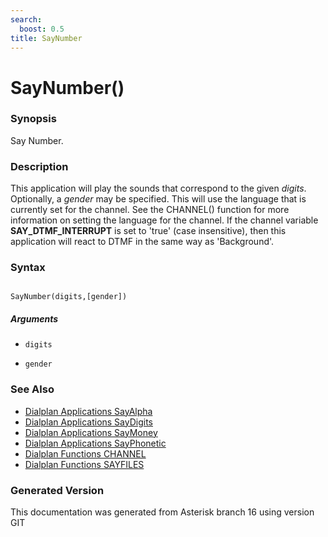 ```yaml
---
search:
  boost: 0.5
title: SayNumber
---
```


# SayNumber()

### Synopsis

Say Number.

### Description

This application will play the sounds that correspond to the given _digits_. Optionally, a _gender_ may be specified. This will use the language that is currently set for the channel. See the CHANNEL() function for more information on setting the language for the channel. If the channel variable **SAY\_DTMF\_INTERRUPT** is set to 'true' (case insensitive), then this application will react to DTMF in the same way as 'Background'.<br>


### Syntax


```

SayNumber(digits,[gender])
```
##### Arguments


* `digits`

* `gender`

### See Also

* [Dialplan Applications SayAlpha](/Asterisk_16_Documentation/API_Documentation/Dialplan_Applications/SayAlpha)
* [Dialplan Applications SayDigits](/Asterisk_16_Documentation/API_Documentation/Dialplan_Applications/SayDigits)
* [Dialplan Applications SayMoney](/Asterisk_16_Documentation/API_Documentation/Dialplan_Applications/SayMoney)
* [Dialplan Applications SayPhonetic](/Asterisk_16_Documentation/API_Documentation/Dialplan_Applications/SayPhonetic)
* [Dialplan Functions CHANNEL](/Asterisk_16_Documentation/API_Documentation/Dialplan_Functions/CHANNEL)
* [Dialplan Functions SAYFILES](/Asterisk_16_Documentation/API_Documentation/Dialplan_Functions/SAYFILES)


### Generated Version

This documentation was generated from Asterisk branch 16 using version GIT 